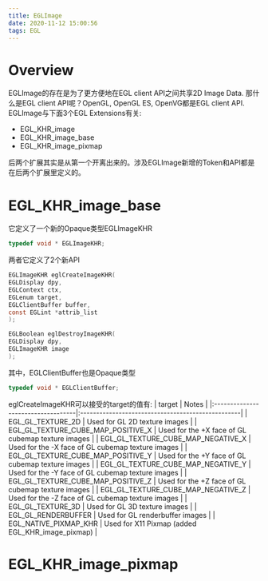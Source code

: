 ```yaml
---
title: EGLImage
date: 2020-11-12 15:00:56
tags: EGL
---
```


# Overview
EGLImage的存在是为了更方便地在EGL client API之间共享2D Image Data. 那什么是EGL client API呢？OpenGL, OpenGL ES, OpenVG都是EGL client API. EGLImage与下面3个EGL Extensions有关:
- EGL_KHR_image
- EGL_KHR_image_base
- EGL_KHR_image_pixmap

<!--more-->

后两个扩展其实是从第一个开离出来的。涉及EGLImage新增的Token和API都是在后两个扩展里定义的。

# EGL_KHR_image_base
它定义了一个新的Opaque类型EGLImageKHR
```c
typedef void * EGLImageKHR;
```

两者它定义了2个新API
```c
EGLImageKHR eglCreateImageKHR(
EGLDisplay dpy,
EGLContext ctx,
EGLenum target,
EGLClientBuffer buffer,
const EGLint *attrib_list
);

EGLBoolean eglDestroyImageKHR(
EGLDisplay dpy,
EGLImageKHR image
);
```

其中，EGLClientBuffer也是Opaque类型
```c
typedef void * EGLClientBuffer;
```

eglCreateImageKHR可以接受的target的值有:
| target                             | Notes                                             |
|:-----------------------------------|:--------------------------------------------------|
| EGL_GL_TEXTURE_2D                  | Used for GL 2D texture images                     |
| EGL_GL_TEXTURE_CUBE_MAP_POSITIVE_X | Used for the +X face of GL cubemap texture images |
| EGL_GL_TEXTURE_CUBE_MAP_NEGATIVE_X | Used for the -X face of GL cubemap texture images |
| EGL_GL_TEXTURE_CUBE_MAP_POSITIVE_Y | Used for the +Y face of GL cubemap texture images |
| EGL_GL_TEXTURE_CUBE_MAP_NEGATIVE_Y | Used for the -Y face of GL cubemap texture images |
| EGL_GL_TEXTURE_CUBE_MAP_POSITIVE_Z | Used for the +Z face of GL cubemap texture images |
| EGL_GL_TEXTURE_CUBE_MAP_NEGATIVE_Z | Used for the -Z face of GL cubemap texture images |
| EGL_GL_TEXTURE_3D                  | Used for GL 3D texture images                     |
| EGL_GL_RENDERBUFFER                | Used for GL renderbuffer images                   |
| EGL_NATIVE_PIXMAP_KHR              | Used for X11 Pixmap (added EGL_KHR_image_pixmap)  |

# EGL_KHR_image_pixmap
